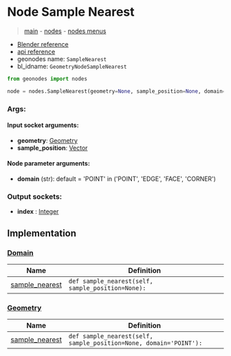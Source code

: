 # Node Sample Nearest

> [main](../structure.md) - [nodes](nodes.md) - [nodes menus](nodes_menus.md)

- [Blender reference](https://docs.blender.org/manual/en/latest/modeling/geometry_nodes/geometry/sample_nearest.html)
- [api reference](https://docs.blender.org/api/current/bpy.types.GeometryNodeSampleNearest.html)
- geonodes name: `SampleNearest`
- bl_idname: `GeometryNodeSampleNearest`

```python
from geonodes import nodes

node = nodes.SampleNearest(geometry=None, sample_position=None, domain='POINT')
```

### Args:

#### Input socket arguments:

- **geometry**: [Geometry](Geometry.md)
- **sample_position**: [Vector](Vector.md)

#### Node parameter arguments:

- **domain** (str): default = 'POINT' in ('POINT', 'EDGE', 'FACE', 'CORNER')

### Output sockets:

- **index** : [Integer](Integer.md)

## Implementation

### [Domain](Domain.md)

| Name | Definition |
|------|------------|
 | [sample_nearest](Domain.md#sample_nearest) | `def sample_nearest(self, sample_position=None):` |

### [Geometry](Geometry.md)

| Name | Definition |
|------|------------|
 | [sample_nearest](Geometry.md#sample_nearest) | `def sample_nearest(self, sample_position=None, domain='POINT'):` |

